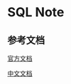 # SQL Note

## 参考文档

[官方文档](https://postgres.cn/document)

[中文文档](https://github.com/postgres-cn/pgdoc-cn)
